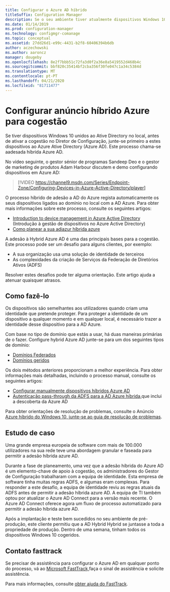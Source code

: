 ```yaml
---
title: Configurar o Azure AD híbrido
titleSuffix: Configuration Manager
description: Se o seu ambiente tiver atualmente dispositivos Windows 10 unidos pelo domínio, configurar o Azure AD híbrido antes de ativar a cogestão
ms.date: 01/14/2019
ms.prod: configuration-manager
ms.technology: configmgr-comanage
ms.topic: conceptual
ms.assetid: 27dd26d1-e99c-4431-b2f8-60406394b6db
author: aczechowski
ms.author: aaroncz
manager: dougeby
ms.openlocfilehash: 8e2f7bbb51c72fa3d0f2a36e8a5419552d468b4c
ms.sourcegitcommit: bbf820c35414bf2cba356f30fe047c1a34c5384d
ms.translationtype: MT
ms.contentlocale: pt-PT
ms.lasthandoff: 04/21/2020
ms.locfileid: "81711477"
---
```

# <a name="set-up-hybrid-azure-ad-for-co-management"></a>Configurar anúncio híbrido Azure para cogestão

Se tiver dispositivos Windows 10 unidos ao Ative Directory no local, antes de ativar a cogestão no Diretor de Configuração, junte-se primeiro a estes dispositivos ao Azure Ative Directory (Azure AD). Este processo chama-se aadesada híbrida Azure AD. 

No vídeo seguinte, o gestor sénior de programas Sandeep Deo e o gestor de marketing de produtos Adam Harbour discutem e demo configurando dispositivos em Azure AD:

> [!VIDEO https://channel9.msdn.com/Series/Endpoint-Zone/Configuring-Devices-in-Azure-Active-Directory/player]

O processo híbrido de adesão a AD do Azure regista automaticamente os seus dispositivos ligados ao domínio no local com a AD Azure. Para obter mais informações sobre este processo, consulte os seguintes artigos:
- [Introduction to device management in Azure Active Directory](https://docs.microsoft.com/azure/active-directory/device-management-introduction) (Introdução à gestão de dispositivos no Azure Active Directory) 
- [Como planear a sua adiazur híbrida azure](https://docs.microsoft.com/azure/active-directory/devices/hybrid-azuread-join-plan)

A adesão à Hybrid Azure AD é uma das principais bases para a cogestão. Este processo pode ser um desafio para alguns clientes, por exemplo:
- A sua organização usa uma solução de identidade de terceiros 
- As complexidades da criação de Serviços da Federação de Diretórios Ativos (ADFS)

Resolver estes desafios pode ter alguma orientação. Este artigo ajuda a atenuar quaisquer atrasos.


## <a name="how-to-do-it"></a>Como fazê-lo

Os dispositivos são semelhantes aos utilizadores quando criam uma identidade que pretende proteger. Para proteger a identidade de um dispositivo a qualquer momento e em qualquer local, é necessário trazer a identidade desse dispositivo para a AD Azure.

Com base no tipo de domínio que estás a usar, há duas maneiras primárias de o fazer. Configure hybrid Azure AD junte-se para um dos seguintes tipos de domínio:  
- [Domínios Federados](https://docs.microsoft.com/azure/active-directory/devices/hybrid-azuread-join-federated-domains)  
- [Domínios geridos](https://docs.microsoft.com/azure/active-directory/devices/hybrid-azuread-join-managed-domains)  

Os dois métodos anteriores proporcionam a melhor experiência. Para obter informações mais detalhadas, incluindo o processo manual, consulte os seguintes artigos:
- [Configurar manualmente dispositivos híbridos Azure AD](https://docs.microsoft.com/azure/active-directory/device-management-hybrid-azuread-joined-devices-setup)  
- [Autenticação pass-through da ADFS para a AD Azure híbrida,](https://docs.microsoft.com/windows-server/identity/ad-fs/ad-fs-overview)que inclui a descoberta da Azure AD  

Para obter orientações de resolução de problemas, consulte o Anúncio [Azure híbrido do Windows 10, junte-se ao guia de resolução de problemas](https://docs.microsoft.com/azure/active-directory/devices/troubleshoot-hybrid-join-windows-current).



## <a name="case-study"></a>Estudo de caso

Uma grande empresa europeia de software com mais de 100.000 utilizadores na sua rede teve uma abordagem granular e faseada para permitir a adesão híbrida azure AD.

Durante a fase de planeamento, uma vez que a adesão híbrida do Azure AD é um elemento-chave de apoio à cogestão, os administradores do Gestor de Configuração trabalharam com a equipa de identidade. Esta empresa de software tinha muitas regras ADFS, e algumas eram complexas. Para responder a este desafio, a equipa de identidade reviu as regras atuais da ADFS antes de permitir a adesão híbrida azure AD. A equipa de TI também optou por atualizar o Azure AD Connect para a versão mais recente. O Azure AD Connect oferece agora um fluxo de processo automatizado para permitir a adesão híbrida azure AD.

Após a implantação e teste bem sucedidos no seu ambiente de pré-produção, este cliente permitiu que a AD Hybrid Hybrid se juntasse a toda a propriedade de produção. Dentro de uma semana, tinham todos os dispositivos Windows 10 cogeridos.



## <a name="contact-fasttrack"></a>Contato fasttrack

Se precisar de assistência para configurar o Azure AD em qualquer ponto do processo, vá ao [Microsoft FastTrack,](https://Microsoft.com/FastTrack/)faça o sinal de assistência e solicite assistência. 

Para mais informações, consulte [obter ajuda do FastTrack](quickstart-fasttrack.md). 

